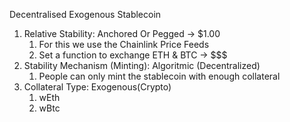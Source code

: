 Decentralised Exogenous Stablecoin

1. Relative Stability: Anchored Or Pegged -> $1.00
    1. For this we use the Chainlink Price Feeds
    2. Set a function to exchange ETH & BTC -> $$$
2. Stability Mechanism (Minting): Algoritmic (Decentralized)
    1. People can only mint the stablecoin with enough collateral
3. Collateral Type: Exogenous(Crypto)
    1. wEth
    2. wBtc